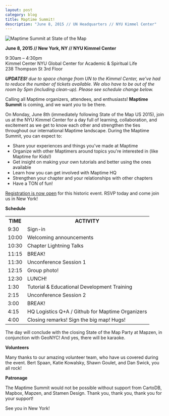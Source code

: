 ```yaml
---
layout: post
category: blog
title: Maptime Summit!
description: "June 8, 2015 // UN Headquarters // NYU Kimmel Center"
---
```


![Maptime Summit at State of the Map](/img/maptime-at-sotmus.png)

<p><strong>June 8, 2015 // New York, NY // NYU Kimmel Center</strong></p>

<p>9:30am – 4:30pm<br>
Kimmel Center NYU Global Center for Academic & Spiritual Life<br>238 Thompson St 3rd Floor</p>

<em><strong>UPDATES!</strong> due to space change from UN to the Kimmel Center, we've had to reduce the number of tickets available. We also have to be out of the room by 5pm (including clean-up). Please see schedule change below. </em>

<p>Calling all Maptime organizers, attendees, and enthusiasts! <strong>Maptime Summit</strong> is coming, and we want <i>you</i> to be there. </p>

<p>On Monday, June 8th (immediately following State of the Map US 2015), join us at the NYU Kimmel Center for a day full of learning, collaboration, and excitement as we get to know each other and strengthen the ties throughout our international Maptime landscape. During the Maptime Summit, you can expect to: </p>
<ul>
<li>Share your experiences and things you've made at Maptime</li>
<li>Organize with other Maptimers around topics you're interested in (like Maptime for Kids!)</li>
<li>Get insight on making your own tutorials and better using the ones available</li>
<li>Learn how you can get involved with Maptime HQ</li>
<li>Strengthen your chapter and your relationships with other chapters</li>
<li>Have a TON of fun!</li>
</ul>


<p><a href="https://www.eventbrite.com/e/maptime-summit-tickets-3547327151" target="_blank">Registration is now open</a> for this historic event. RSVP today and come join us in New York! </p>

<p><strong>Schedule</strong></p>


<table>
  <tr><th>TIME </th><th>ACTIVITY</th> </tr>
  <tr><td>9:30</td> <td>Sign-in</td></tr>
  <tr><td>10:00</td> <td>Welcoming announcements</td></tr>
  <tr><td>10:30</td> <td>Chapter Lightning Talks</td></tr>
  <tr><td>11:15</td> <td>BREAK!</td></tr>
  <tr><td>11:30</td> <td>Unconference Session 1</td></tr>
  <tr><td>12:15</td> <td>Group photo!</td></tr>
  <tr><td>12:30</td> <td>LUNCH!</td></tr>
  <tr><td>1:30</td> <td>Tutorial & Educational Development Training</td></tr>
  <tr><td>2:15</td> <td>Unconference Session 2</td></tr>
  <tr><td>3:00</td> <td>BREAK!</td></tr>
  <tr><td>4:15</td> <td>HQ Logistics Q+A / Github for Maptime Organizers</td></tr>
  <tr><td>4:00</td> <td>Closing remarks! Sign the big map! Hugs!</td></tr>
</table>


<p>The day will conclude with the closing State of the Map Party at Mapzen, in conjunction with GeoNYC! And yes, there will be karaoke.</p>

<p><strong>Volunteers</strong></p>

<p>Many thanks to our amazing volunteer team, who have us covered during the event. Bert Spaan, Katie Kowalsky, Shawn Goulet, and Dan Swick, you all rock! </p>

<p><strong>Patronage</strong></p>

<p>The Maptime Summit would not be possible without support from CartoDB, Mapbox, Mapzen, and Stamen Design. Thank you, thank you, thank you for your support!</p>

<p>See you in New York!</p>

